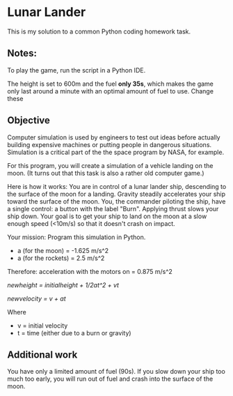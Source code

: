 # Lunar Lander

This is my solution to a common Python coding homework task.

## Notes:
To play the game, run the script in a Python IDE.

The height is set to 600m and the fuel __only 35s__, which makes the game only last around a minute with an optimal amount of fuel to use. Change these 

## Objective
Computer simulation is used by engineers to test out ideas before actually building
expensive machines or putting people in dangerous situations.
Simulation is a critical part of the the space program by NASA, for example.

For this program, you will create a simulation of a vehicle landing on the moon. (It turns out
that this task is also a rather old computer game.)

Here is how it works: You are in control of a lunar lander ship, descending to the surface of the moon for a landing. Gravity steadily accelerates your ship toward the surface of the moon. You, the commander piloting the ship, have a single control: a button with the label "Burn". Applying thrust slows your ship down. Your goal is to get your ship to land on the moon at a slow enough speed (<10m/s) so that it doesn't crash on impact.

Your mission: Program this simulation in Python.

* a (for the moon) = -1.625 m/s^2
* a (for the rockets) = 2.5 m/s^2

Therefore: acceleration with the motors on = 0.875 m/s^2

*newheight = initialheight + 1/2at^2 + vt*

*newvelocity = v + at*

Where

* v = initial velocity
* t = time (either due to a burn or gravity)

## Additional work
You have only a limited amount of fuel (90s). If you slow down your ship too much too
early, you will run out of fuel and crash into the surface of the moon.